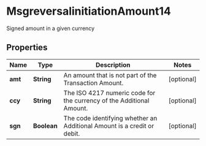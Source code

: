 

# MsgreversalinitiationAmount14

Signed amount in a given currency

## Properties

| Name | Type | Description | Notes |
|------------ | ------------- | ------------- | -------------|
|**amt** | **String** | An amount that is not part of the Transaction Amount. |  [optional] |
|**ccy** | **String** | The ISO 4217 numeric code for the currency of the Additional Amount. |  [optional] |
|**sgn** | **Boolean** | The code identifying whether an Additional Amount is a credit or debit. |  [optional] |




